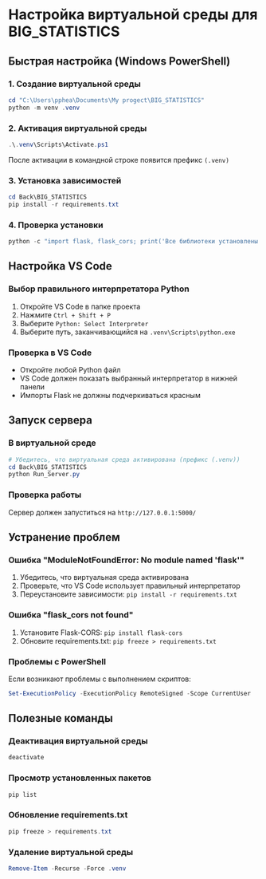 # Настройка виртуальной среды для BIG_STATISTICS

## Быстрая настройка (Windows PowerShell)

### 1. Создание виртуальной среды
```powershell
cd "C:\Users\pphea\Documents\My progect\BIG_STATISTICS"
python -m venv .venv
```

### 2. Активация виртуальной среды
```powershell
.\.venv\Scripts\Activate.ps1
```
После активации в командной строке появится префикс `(.venv)`

### 3. Установка зависимостей
```powershell
cd Back\BIG_STATISTICS
pip install -r requirements.txt
```

### 4. Проверка установки
```powershell
python -c "import flask, flask_cors; print('Все библиотеки установлены!')"
```

## Настройка VS Code

### Выбор правильного интерпретатора Python
1. Откройте VS Code в папке проекта
2. Нажмите `Ctrl + Shift + P`
3. Выберите `Python: Select Interpreter`
4. Выберите путь, заканчивающийся на `.venv\Scripts\python.exe`

### Проверка в VS Code
- Откройте любой Python файл
- VS Code должен показать выбранный интерпретатор в нижней панели
- Импорты Flask не должны подчеркиваться красным

## Запуск сервера

### В виртуальной среде
```powershell
# Убедитесь, что виртуальная среда активирована (префикс (.venv))
cd Back\BIG_STATISTICS
python Run_Server.py
```

### Проверка работы
Сервер должен запуститься на `http://127.0.0.1:5000/`

## Устранение проблем

### Ошибка "ModuleNotFoundError: No module named 'flask'"
1. Убедитесь, что виртуальная среда активирована
2. Проверьте, что VS Code использует правильный интерпретатор
3. Переустановите зависимости: `pip install -r requirements.txt`

### Ошибка "flask_cors not found"
1. Установите Flask-CORS: `pip install flask-cors`
2. Обновите requirements.txt: `pip freeze > requirements.txt`

### Проблемы с PowerShell
Если возникают проблемы с выполнением скриптов:
```powershell
Set-ExecutionPolicy -ExecutionPolicy RemoteSigned -Scope CurrentUser
```

## Полезные команды

### Деактивация виртуальной среды
```powershell
deactivate
```

### Просмотр установленных пакетов
```powershell
pip list
```

### Обновление requirements.txt
```powershell
pip freeze > requirements.txt
```

### Удаление виртуальной среды
```powershell
Remove-Item -Recurse -Force .venv
``` 